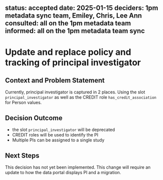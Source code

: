 status: accepted
date: 2025-01-15
deciders: 1pm metadata sync team, Emiley, Chris, Lee Ann
consulted: all on the 1pm metadata team
informed: all on the 1pm metadata team sync
---
# Update and replace policy and tracking of principal investigator

## Context and Problem Statement

Currently, principal investigator is captured in 2 places. Using the slot `principal_investigator` as well as the CREDIT role `has_credit_association` for Person values.

## Decision Outcome

- the slot `principal_investigator` will be deprecated
- CREDIT roles will be used to identify the PI
- Multiple PIs can be assigned to a single study

## Next Steps

This decision has not yet been implemented. This change will require an update to how the data portal displays PI and a migration.
